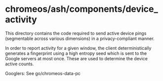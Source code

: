 # chromeos/ash/components/device_activity

This directory contains the code required to send active device pings
(segmentable across various dimensions) in a privacy-compliant manner.

In order to report activity for a given window, the client deterministically
generates a fingerprint using a high entropy seed which is sent to the Google
servers at most once. These are used to determine the device active counts.

Googlers: See go/chromeos-data-pc
